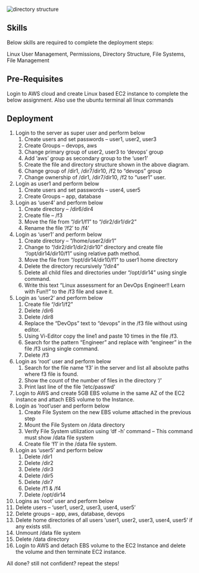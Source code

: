 
![directory structure](https://github.com/user-attachments/assets/6af079bc-1fd6-4c86-adc0-3e4df70e67cf)

## Skills

Below skills are required to complete the deployment steps:

Linux User Management, Permissions, Directory Structure, File Systems, File Management

## Pre-Requisites

Login to AWS cloud and create Linux based EC2 instance to complete the below assignment. 
Also use the ubuntu terminal all linux commands

## Deployment

1. Login to the server as super user and perform below
    1. Create users and set passwords – user1, user2, user3
    2. Create Groups – devops, aws
    3. Change primary group of user2, user3 to ‘devops’ group
    4. Add ‘aws’ group as secondary group to the ‘user1’
    5. Create the file and directory structure shown in the above diagram.
    6. Change group of /dir1, /dir7/dir10, /f2 to “devops” group
    7. Change ownership of /dir1, /dir7/dir10, /f2 to “user1” user.
2. Login as user1 and perform below
    1. Create users and set passwords – user4, user5
    2. Create Groups – app, database
3. Login as ‘user4’ and perform below
   1. Create directory – /dir6/dir4
   2. Create file – /f3
   3. Move the file from “/dir1/f1” to “/dir2/dir1/dir2”
   4. Rename the file ‘/f2′ to /f4’
4. Login as ‘user1’ and perform below
   1. Create directory – “/home/user2/dir1”
   2. Change to “/dir2/dir1/dir2/dir10” directory and create file “/opt/dir14/dir10/f1” using relative path method.
   3. Move the file from “/opt/dir14/dir10/f1” to  user1 home directory
   4. Delete the directory recursively “/dir4”
   5. Delete all child files and directories under “/opt/dir14” using single command.
   6. Write this text “Linux assessment for an DevOps Engineer!! Learn with Fun!!” to the /f3 file and save it.
5. Login as ‘user2’ and perform below
   1. Create file “/dir1/f2”
   2. Delete /dir6
   3. Delete /dir8
   4. Replace the “DevOps” text to “devops” in the /f3 file without using  editor.
   5. Using Vi-Editor copy the line1 and paste 10 times in the file /f3.
   6. Search for the pattern “Engineer” and replace with “engineer” in the file /f3 using single command.
   7. Delete /f3
6. Login as ‘root’ user and perform below
   1. Search for the file name ‘f3’ in the server and list all absolute  paths where f3 file is found.
   2. Show the count of the number of files in the directory ‘/’
   3. Print last line of the file ‘/etc/passwd’
7. Login to AWS and create 5GB EBS volume in the same AZ of the EC2 instance and attach EBS volume to the Instance.
8. Login as ‘root’user and perform below
   1. Create File System on the new EBS volume attached in the previous step
   2. Mount the File System on /data directory
   3. Verify File System utilization using ‘df -h’ command – This command must show /data file system
   4. Create file ‘f1’ in the /data file system.
9. Login as ‘user5’ and perform below
   1. Delete /dir1
   2. Delete /dir2
   3. Delete /dir3
   4. Delete /dir5
   5. Delete /dir7
   6. Delete /f1 & /f4
   7. Delete /opt/dir14
10. Logins as ‘root’ user and perform below
   1. Delete users – ‘user1, user2, user3, user4, user5’
   2. Delete groups – app, aws, database, devops
   3. Delete home directories  of all users ‘user1, user2, user3, user4, user5’ if any exists still.
   4. Unmount /data file system
   5. Delete /data directory
11. Login to AWS and detach EBS volume to the EC2 Instance and delete the volume and then terminate EC2 instance.

All done? still not confident? repeat the steps!
